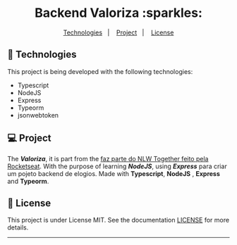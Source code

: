<h1 align="center">Backend Valoriza :sparkles:</h1>

<p align="center">
  <a href="#-Technologies">Technologies</a>&nbsp;&nbsp;&nbsp;|&nbsp;&nbsp;&nbsp;
  <a href="#-Project">Project</a>&nbsp;&nbsp;&nbsp;|&nbsp;&nbsp;&nbsp;
  <a href="#memo-license">License</a>
</p>

## 🚀 Technologies

This project is being developed with the following technologies:

- Typescript
- NodeJS
- Express
- Typeorm
- jsonwebtoken


## 💻 Project

The ***Valoriza***, it is part from the [faz parte do NLW Together feito pela Rocketseat](https://app.rocketseat.com.br/nlw-together/tracks). With the purpose of learning ***NodeJS***, using ***Express*** para criar um pojeto backend de elogios. Made with **Typescript**, **NodeJS** , **Express** and **Typeorm**.


## :memo: License

This project is under License MIT. See the documentation [LICENSE](LICENSE.md) for more details.

---
